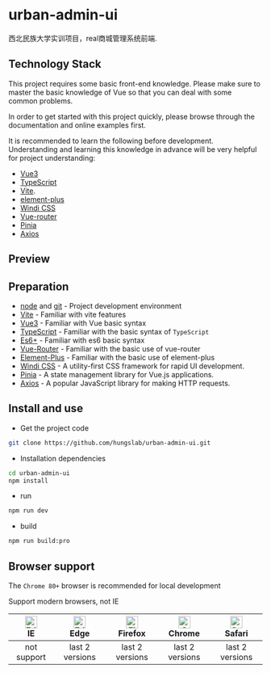 # urban-admin-ui

西北民族大学实训项目，real商城管理系统前端.


## Technology Stack

This project requires some basic front-end knowledge. Please make sure to master the basic knowledge of Vue so that you can deal with some common problems.

In order to get started with this project quickly, please browse through the documentation and online examples first.

It is recommended to learn the following before development. Understanding and learning this knowledge in advance will be very helpful for project understanding:

- [Vue3](https://cn.vuejs.org/guide/quick-start.html)
- [TypeScript](https://www.typescriptlang.org/)
- [Vite](https://vitejs.dev/config/).
- [element-plus](https://element-plus.org/)
- [Windi CSS](https://windicss.org/)
- [Vue-router](https://router.vuejs.org/zh/)
- [Pinia](https://pinia.web3doc.top/getting-started.html)
- [Axios](http://axios-js.com/zh-cn/docs/index.html)


## Preview



## Preparation

- [node](http://nodejs.org/) and [git](https://git-scm.com/) - Project development environment
- [Vite](https://vitejs.dev/) - Familiar with vite features
- [Vue3](https://v3.vuejs.org/) - Familiar with Vue basic syntax
- [TypeScript](https://www.typescriptlang.org/) - Familiar with the basic syntax of `TypeScript`
- [Es6+](http://es6.ruanyifeng.com/) - Familiar with es6 basic syntax
- [Vue-Router](https://next.router.vuejs.org/) - Familiar with the basic use of vue-router
- [Element-Plus](https://element-plus.org/) - Familiar with the basic use of element-plus
- [Windi CSS](https://windicss.org/) - A utility-first CSS framework for rapid UI development.
- [Pinia](https://pinia.web3doc.top/getting-started.html) - A state management library for Vue.js applications.
- [Axios](http://axios-js.com/zh-cn/docs/index.html) - A popular JavaScript library for making HTTP requests.

## Install and use

- Get the project code

```bash
git clone https://github.com/hungslab/urban-admin-ui.git
```

- Installation dependencies

```bash
cd urban-admin-ui
npm install
```

- run

```bash
npm run dev
```

- build

```bash
npm run build:pro
```

## Browser support

The `Chrome 80+` browser is recommended for local development

Support modern browsers, not IE

| [<img src="https://raw.githubusercontent.com/alrra/browser-logos/master/src/archive/internet-explorer_9-11/internet-explorer_9-11_48x48.png" alt=" Edge" width="24px" height="24px" />](http://godban.github.io/browsers-support-badges/)</br>IE | [<img src="https://raw.githubusercontent.com/alrra/browser-logos/master/src/edge/edge_48x48.png" alt=" Edge" width="24px" height="24px" />](http://godban.github.io/browsers-support-badges/)</br>Edge | [<img src="https://raw.githubusercontent.com/alrra/browser-logos/master/src/firefox/firefox_48x48.png" alt="Firefox" width="24px" height="24px" />](http://godban.github.io/browsers-support-badges/)</br>Firefox | [<img src="https://raw.githubusercontent.com/alrra/browser-logos/master/src/chrome/chrome_48x48.png" alt="Chrome" width="24px" height="24px" />](http://godban.github.io/browsers-support-badges/)</br>Chrome | [<img src="https://raw.githubusercontent.com/alrra/browser-logos/master/src/safari/safari_48x48.png" alt="Safari" width="24px" height="24px" />](http://godban.github.io/browsers-support-badges/)</br>Safari |
| :-: | :-: | :-: | :-: | :-: |
| not support | last 2 versions | last 2 versions | last 2 versions | last 2 versions |


